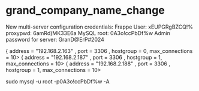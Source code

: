 # grand_company_name_change


New multi-server configuration credentials:
Frappe User: xEUPGRgBZCQ!%
proxypwd: 6amRd)MK33E6a
MySQL root: 0A3o!ccPbDf%w
Admin password for server: GranD@ErP#2024

{ address = "192.168.2.163" , port = 3306 , hostgroup = 0, max_connections = 10>
{ address = "192.168.2.187" , port = 3306 , hostgroup = 1, max_connections = 10>
{ address = "192.168.2.188" , port = 3306 , hostgroup = 1, max_connections = 10>


sudo mysql -u root -p0A3o!ccPbDf%w -A


